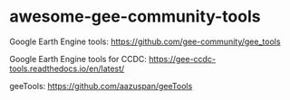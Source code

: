 # awesome-gee-community-tools

Google Earth Engine tools: https://github.com/gee-community/gee_tools

Google Earth Engine tools for CCDC: https://gee-ccdc-tools.readthedocs.io/en/latest/

geeTools: https://github.com/aazuspan/geeTools
